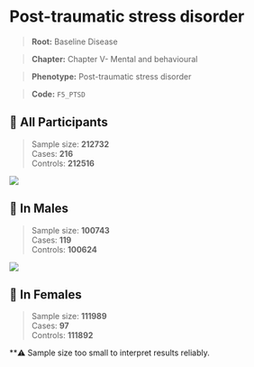 # Post-traumatic stress disorder

> **Root:** Baseline Disease  

> **Chapter:** Chapter V- Mental and behavioural  

> **Phenotype:** Post-traumatic stress disorder  

> **Code:** `F5_PTSD`

## 🧪 All Participants  
> Sample size: **212732**  
> Cases: **216**  
> Controls: **212516**
<img src="/Disease/Figures/ALL/Incidence/F5_PTSD.png"/>
<CsvTable src="/Disease_Data/ALL/Incidence/COX_F5_PTSD.csv" label="🔍 View full results" />

## 👨 In Males  
> Sample size: **100743**  
> Cases: **119**  
> Controls: **100624**
<img src="/Disease/Figures/Male/Incidence/F5_PTSD.png"/>
<CsvTable src="/Disease_Data/Male/Incidence/COX_F5_PTSD.csv" label="🔍 View full results" />

## 👩 In Females  
> Sample size: **111989**  
> Cases: **97**  
> Controls: **111892**

**⚠️ Sample size too small to interpret results reliably.

